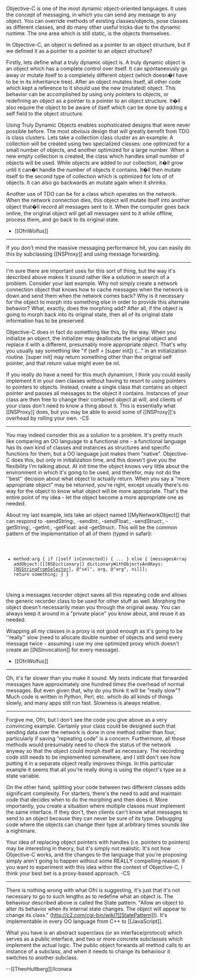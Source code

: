 

Objective-C is one of the most dynamic object-oriented languages. It uses the concept of messaging, in which you can send any message to any object. You can override methods of existing classes/objects, pose classes as different classes, and do many other useful tricks due to the dynamic runtime. The one area which is still static, is the objects themselves.

In Objective-C, an object is defined as a pointer to an object structure, but if we defined it as a pointer to a pointer to an object structure?

Firstly, lets define what a truly dynamic object is. A truly dynamic object is an object which has a complete control over itself. It can spontaneously go away or mutate itself to a completely different object (which doesn�t have to be in its inheritance tree). After an object mutates itself, all other code which kept a reference to it should use the new (mutated) object. This behavior can be accomplished by using only pointers to objects, or redefining an object as a pointer to a pointer to an object structure. It�ll also require the object to be aware of itself which can be done by adding a self field to the object structure.

Using Truly Dynamic Objects enables sophisticated designs that were never possible before. The most obvious design that will greatly benefit from TDO is class clusters. Lets take a collection class cluster as an example:
A collection will be created using two specialized classes: one optimized for a small number of objects, and another optimized for a large number. When a new empty collection is created, the class which handles small number of objects will be used. While objects are added to our collection, it�ll grow until it can�t handle the number of objects it contains. It�ll then mutate itself to the second type of collection which is optimized for lots of of objects. It can also go backwards an mutate again when it shrinks.

Another use of TDO can be for a class which operates on the network. When the network connection dies, this object will mutate itself into another object that�ll record all messages sent to it. When the computer goes back online, the original object will get all messages sent to it while offline, process them, and go back to its original state.

- [[OfriWolfus]]

----
If you don't mind the massive messaging performance hit, you can easily do this by subclassing [[NSProxy]] and using message forwarding.

----
I'm sure there are important uses for this sort of thing, but the way it's described above makes it sound rather like a solution in search of a problem. Consider your last example. Why not simply create a network connection object that knows how to cache messages when the network is down and send them when the network comes back? Why is it necessary for the object to morph into something else in order to provide this alternate behavior? What, exactly, does the morphing add? After all, if the object is going to morph back into its original state, then all of its original state information has to be preserved.

Objective-C does in fact do something like this, by the way. When you initialize an object, the initializer may deallocate the original object and replace it with a different, presumably more appropriate object. That's why you usually say something like "if (self = [super init]) {..." in an initialization routine. [super init] may return something other than the original self pointer, and that return value might even be nil.

If you really do have a need for this much dynamism, I think you could easily implement it in your own classes without having to resort to using pointers to pointers to objects. Instead, create a single class that contains an object pointer and passes all messages to the object it contains. Instances of your class are then free to change their contained object at will, and clients of your class don't need to know a thing about it. This is essentially what [[NSProxy]] does, but you may be able to avoid some of [[NSProxy]]'s overhead by rolling your own. -CS

----
You may indeed consider this as a solution to a problem. It's pretty much like comparing an OO language to a functional one - a functional language has its own kind of classes and instances as structures and specific functions for them, but a OO language just makes them "native". Objective-C does this, but only in initialization time, and this doesn't give you the flexibility I'm talking about. At init time the object knows very little about the environment in which it's going to be used, and therefor, may not do the ''best'' decision about what object to actually return. When you say a "more appropriate object" may be returned, you're right, except usually there's no way for the object to know what object will be more appropriate. That's the entire point of my idea - let the object become a more appropriate one as needed.

About my last example, lets take an object named [[MyNetworkObject]] that can respond to -sendString:, -sendInt:, -sendFloat:, -sendStruct:, -getString:, -getInt:, -getFloat: and -getStruct:. This will be the common pattern of the implementation of all of them (typed in safari):
<code>
- method:arg {
 if ([self isConnected]) {
  ...
 } else {
  [messagesArray addObject:[[[NSDictionary]] dictionaryWithObjectsAndKeys:[[NSStringFromSelector]](_cmd), @"sel", arg, @"arg", nil]];
  return something;
 }
}
</code>
Using a messages recorder object saves all this repeating code and allows the generic recorder class to be used for other stuff as well. Morphing the object doesn't necessarily mean you through the original away. You can always keep it around in a "private place" you know about, and reuse it as needed.

Wrapping all my classes in a proxy is not good enough as it's going to be ''really'' slow (need to allocate double number of objects and send every message twice - assuming i use my one optimized proxy which doesn't create an [[NSInvocation]] for every message).

- [[OfriWolfus]]
----

Oh, it's far slower than you make it sound. My tests indicate that forwarded messages have approximately one hundred times the overhead of normal messages. But even given that, why do you think it will be "really slow"? Much code is written in Python, Perl, etc. which do all kinds of things slowly, and many apps still run fast. Slowness is always relative.

----
Forgive me, Ofri, but I don't see the code you give above as a very convincing example. Certainly your class could be designed such that sending data over the network is done in one method rather than four, particularly if saving "repeating code" is a concern. Furthermore, all those methods would presumably need to check the status of the network anyway so that the object could morph itself as necessary. The recording code still needs to be implemented somewhere, and I still don't see how putting it in a separate object really improves things. In this particular example it seems that all you're really doing is using the object's type as a state variable.

On the other hand, splitting your code between two different classes adds significant complexity. For starters, there's the need to add and maintain code that decides when to do the morphing and then does it. More importantly, you create a situation where multiple classes must implement the same interface. If they don't, then clients can't know what messages to send to an object because they can never be sure of its type. Debugging code where the objects can change their type at arbitrary times sounds like a nightmare.

Your idea of replacing object pointers with handles (i.e. pointers to pointers) may be interesting in theory, but it's simply not realistic. It's not how Objective-C works, and the changes to the language that you're proposing simply aren't going to happen without some REALLY compelling reason. If you want to experiment with this idea within the context of Objective-C, I think your best bet is a proxy-based approach. -CS


----
There is nothing wrong with what Ofri is suggesting, it's just that it's not necessary to go to such lengths as to redefine what an object is. The behaviour described above is called the State pattern. "Allow an object to alter its behavior when its internal state changes. The object will appear to change its class." (http://c2.com/cgi-bin/wiki?[[StatePattern]]). It's implementable in every OO language from C++ to [[JavaScript]].

What you have is an abstract superclass (or an interface/protocol) which serves as a public interface, and two or more concrete subclasses which implement the actual logic. The public object forwards all method calls to an instance of a subclass, and when it needs to change its behaviour it switches to another subclass.

 --[[TheoHultberg]]/Iconara